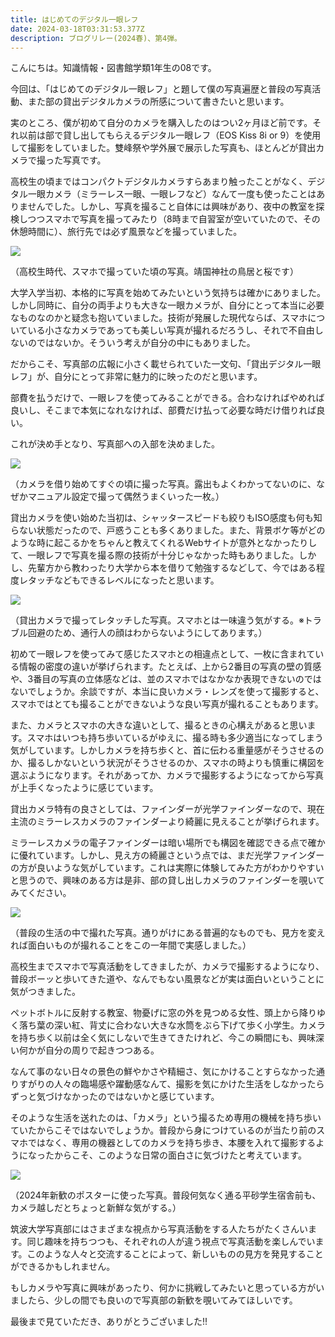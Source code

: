 ```yaml
---
title: はじめてのデジタル一眼レフ
date: 2024-03-18T03:31:53.377Z
description: ブログリレー(2024春)、第4弾。
---
```

こんにちは。知識情報・図書館学類1年生の08です。

今回は、「はじめてのデジタル一眼レフ」と題して僕の写真遍歴と普段の写真活動、また部の貸出デジタルカメラの所感について書きたいと思います。

実のところ、僕が初めて自分のカメラを購入したのはつい2ヶ月ほど前です。それ以前は部で貸し出してもらえるデジタル一眼レフ（EOS Kiss 8i or 9）を使用して撮影をしていました。雙峰祭や学外展で展示した写真も、ほとんどが貸出カメラで撮った写真です。

高校生の頃まではコンパクトデジタルカメラすらあまり触ったことがなく、デジタル一眼カメラ（ミラーレス一眼、一眼レフなど）なんて一度も使ったことはありませんでした。しかし、写真を撮ること自体には興味があり、夜中の教室を探検しつつスマホで写真を撮ってみたり（8時まで自習室が空いていたので、その休憩時間に）、旅行先では必ず風景などを撮っていました。

![](/img/はじめてのデジタル一眼レフ01.jpg)

（高校生時代、スマホで撮っていた頃の写真。靖国神社の鳥居と桜です）

大学入学当初、本格的に写真を始めてみたいという気持ちは確かにありました。しかし同時に、自分の両手よりも大きな一眼カメラが、自分にとって本当に必要なものなのかと疑念も抱いていました。技術が発展した現代ならば、スマホについている小さなカメラであっても美しい写真が撮れるだろうし、それで不自由しないのではないか。そういう考えが自分の中にもありました。

だからこそ、写真部の広報に小さく載せられていた一文句、「貸出デジタル一眼レフ」が、自分にとって非常に魅力的に映ったのだと思います。

部費を払うだけで、一眼レフを使ってみることができる。合わなければやめれば良いし、そこまで本気になれなければ、部費だけ払って必要な時だけ借りれば良い。

これが決め手となり、写真部への入部を決めました。

![](/img/はじめてのデジタル一眼レフ02.jpg)

（カメラを借り始めてすぐの頃に撮った写真。露出もよくわかってないのに、なぜかマニュアル設定で撮って偶然うまくいった一枚。）

貸出カメラを使い始めた当初は、シャッタースピードも絞りもISO感度も何も知らない状態だったので、戸惑うことも多くありました。また、背景ボケ等がどのような時に起こるかをちゃんと教えてくれるWebサイトが意外となかったりして、一眼レフで写真を撮る際の技術が十分じゃなかった時もありました。しかし、先輩方から教わったり大学から本を借りて勉強するなどして、今ではある程度レタッチなどもできるレベルになったと思います。

![](/img/はじめてのデジタル一眼レフ03.jpg)

（貸出カメラで撮ってレタッチした写真。スマホとは一味違う気がする。※トラブル回避のため、通行人の顔はわからないようにしてあります。）

初めて一眼レフを使ってみて感じたスマホとの相違点として、一枚に含まれている情報の密度の違いが挙げられます。たとえば、上から2番目の写真の壁の質感や、3番目の写真の立体感などは、並のスマホではなかなか表現できないのではないでしょうか。余談ですが、本当に良いカメラ・レンズを使って撮影すると、スマホではとても撮ることができないような良い写真が撮れることもあります。

また、カメラとスマホの大きな違いとして、撮るときの心構えがあると思います。スマホはいつも持ち歩いているがゆえに、撮る時も多少適当になってしまう気がしています。しかしカメラを持ち歩くと、首に伝わる重量感がそうさせるのか、撮るしかないという状況がそうさせるのか、スマホの時よりも慎重に構図を選ぶようになります。それがあってか、カメラで撮影するようになってから写真が上手くなったように感じています。

貸出カメラ特有の良さとしては、ファインダーが光学ファインダーなので、現在主流のミラーレスカメラのファインダーより綺麗に見えることが挙げられます。

ミラーレスカメラの電子ファインダーは暗い場所でも構図を確認できる点で確かに優れています。しかし、見え方の綺麗さという点では、まだ光学ファインダーの方が良いような気がしています。これは実際に体験してみた方がわかりやすいと思うので、興味のある方は是非、部の貸し出しカメラのファインダーを覗いてみてください。

![](/img/はじめてのデジタル一眼レフ04.jpg)

（普段の生活の中で撮れた写真。通りがけにある普遍的なものでも、見方を変えれば面白いものが撮れることをこの一年間で実感しました。）

高校生までスマホで写真活動をしてきましたが、カメラで撮影するようになり、普段ボーッと歩いてきた道や、なんでもない風景などが実は面白いということに気がつきました。

ペットボトルに反射する教室、物憂げに窓の外を見つめる女性、頭上から降りゆく落ち葉の深い紅、背丈に合わない大きな水筒をぶら下げて歩く小学生。カメラを持ち歩く以前は全く気にしないで生きてきたけれど、今この瞬間にも、興味深い何かが自分の周りで起きつつある。

なんて事のない日々の景色の鮮やかさや精細さ、気にかけることすらなかった通りすがりの人々の臨場感や躍動感なんて、撮影を気にかけた生活をしなかったらずっと気づけなかったのではないかと感じています。

そのような生活を送れたのは、「カメラ」という撮るため専用の機械を持ち歩いていたからこそではないでしょうか。普段から身につけているのが当たり前のスマホではなく、専用の機器としてのカメラを持ち歩き、本腰を入れて撮影するようになったからこそ、このような日常の面白さに気づけたと考えています。

![](/img/はじめてのデジタル一眼レフ05.jpg)

（2024年新歓のポスターに使った写真。普段何気なく通る平砂学生宿舎前も、カメラ越しだとちょっと新鮮な気がする。）

筑波大学写真部にはさまざまな視点から写真活動をする人たちがたくさんいます。同じ趣味を持ちつつも、それぞれの人が違う視点で写真活動を楽しんでいます。このような人々と交流することによって、新しいものの見方を発見することができるかもしれません。

もしカメラや写真に興味があったり、何かに挑戦してみたいと思っている方がいましたら、少しの間でも良いので写真部の新歓を覗いてみてほしいです。

最後まで見ていただき、ありがとうございました!!